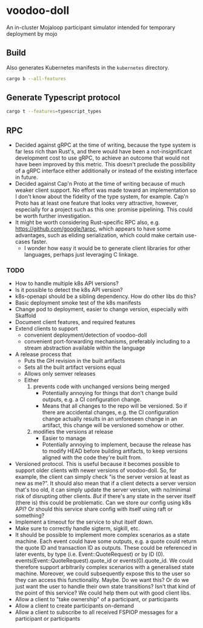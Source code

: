 # voodoo-doll
An in-cluster Mojaloop participant simulator intended for temporary deployment by mojo

## Build
Also generates Kubernetes manifests in the `kubernetes` directory.
```sh
cargo b --all-features
```

## Generate Typescript protocol
```sh
cargo t --features=typescript_types
```

## RPC
- Decided against gRPC at the time of writing, because the type system is far less rich than
    Rust's, and there would have been a not-insignificant development cost to use gRPC, to achieve
    an outcome that would not have been improved by this metric. This doesn't preclude the
    possibility of a gRPC interface either additionally or instead of the existing interface in
    future.
- Decided against Cap'n Proto at the time of writing because of much weaker client support. No
    effort was made toward an implementation so I don't know about the fidelity of the type system,
    for example. Cap'n Proto has at least one feature that looks very attractive, however,
    especially for a project such as this one: promise pipelining. This could be worth further
    investigation.
- It might be worth considering Rust-specific RPC also, e.g. https://github.com/google/tarpc, which
    appears to have some advantages, such as eliding serialization, which could make certain
    use-cases faster.
    - I wonder how easy it would be to generate client libraries for other languages, perhaps just
        leveraging C linkage.

### TODO
- How to handle multiple k8s API versions?
- Is it possible to detect the k8s API version?
- k8s-openapi should be a sibling dependency. How do other libs do this?
- Basic deployment smoke test of the k8s manifests
- Change pod to deployment, easier to change version, especially with Skaffold
- Document client features, and required features
- Extend clients to support
  - convenient deployment/detection of voodoo-doll
  - convenient port-forwarding mechanisms, preferably including to a stream abstraction available
      within the language
- A release process that
  - Puts the GH revision in the built artifacts
  - Sets all the built artifact versions equal
  - Allows only semver releases
  - Either
    1. prevents code with unchanged versions being merged
        - Potentially annoying for things that don't change build outputs, e.g. a CI configuration
            change.
        - Means that all changes to the repo will be versioned. So if there are accidental changes,
            e.g. the CI configuration change actually results in an unforeseen change in an artifact,
            this change will be versioned somehow or other.
    2. modifies the versions at release
        - Easier to manage
        - Potentially annoying to implement, because the release has to modify HEAD before building
            artifacts, to keep versions aligned with the code they're built from.
- Versioned protocol. This is useful because it becomes possible to support older clients with
    newer versions of voodoo-doll. So, for example, the client can simply check "is the server
    version at least as new as me?". It should also mean that if a client detects a server version
    that's too old, it can simply update the server version, with no/minimal risk of disrupting
    other clients. *But* if there's any state in the server itself (there is) this could be
    problematic. Can we store our config using k8s API? Or should this service share config with
    itself using raft or something?
- Implement a timeout for the service to shut itself down.
- Make sure to correctly handle sigterm, sigkill, etc.
- It should be possible to implement more complex scenarios as a state machine. Each event could
    have some outputs, e.g. a quote could return the quote ID and transaction ID as outputs. These
    could be referenced in later events, by type (i.e. Event::QuoteRequest) or by ID (0).
    events(Event::QuoteRequest).quote_id or events(0).quote_id. We could therefore support
    arbitrarily complex scenarios with a generalised state machine. Moreover, we could subsequently
    expose this to the user so they can access this functionality. Maybe. Do we want this? Or do we
    just want the user to handle their own state transitions? Isn't that kind of the point of this
    service? We could help them out with good client libs.
- Allow a client to "take ownership" of a participant, or participants
- Allow a client to create participants on-demand
- Allow a client to subscribe to all received FSPIOP messages for a participant or participants
